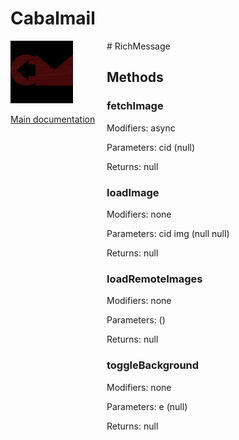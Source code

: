 # Cabalmail
<div style="width: 10em; float:left; height: 100%; padding-right: 1em;"><img src="/docs/logo.png" width="100" />
<p><a href="/README.md">Main documentation</a></p>
</div><div style="padding-left: 11em;">
# RichMessage


## Methods
### fetchImage
Modifiers: async

Parameters: cid (null)

Returns: null

### loadImage
Modifiers: none

Parameters: cid
img (null
null)

Returns: null

### loadRemoteImages
Modifiers: none

Parameters:  ()

Returns: null

### toggleBackground
Modifiers: none

Parameters: e (null)

Returns: null

</div>
